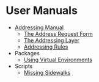 # User Manuals

- [Addressing Manual](./addressing.md)
  - [The Address Request Form](./address_request.md)
  - [The Addressing Layer](./addressing_layer.md)
  - [Addressing Rules](./addressing_rules.md)
- Packages
  - [Using Virtual Environments](./virtual_env.md)
- Scripts
  - [Missing Sidewalks](./missing_sidewalks.md)

